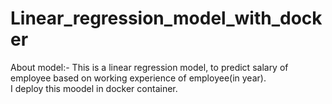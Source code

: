 # Linear_regression_model_with_docker
About model:- This is a linear regression model, to predict salary of employee based on working experience of employee(in year).<br>
I deploy this moodel in docker container. 
